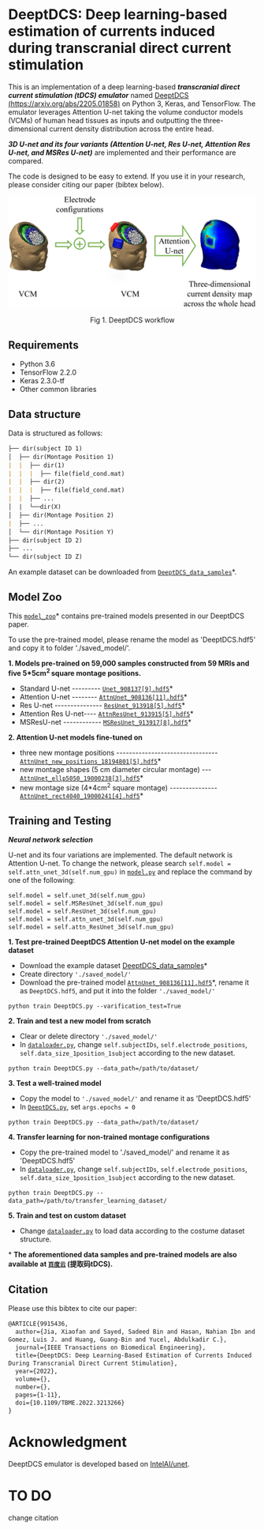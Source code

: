 # DeeptDCS: Deep learning-based estimation of currents induced during transcranial direct current stimulation

This is an implementation of a deep learning-based ***transcranial direct current stimulation (tDCS) emulator*** named [DeeptDCS (https://arxiv.org/abs/2205.01858)](https://arxiv.org/abs/2205.01858) on Python 3, Keras, and TensorFlow. The emulator leverages Attention U-net taking the volume conductor models (VCMs) of human head tissues as inputs and outputting the three-dimensional current density distribution across the entire head. 

***3D U-net and its four variants (Attention U-net, Res U-net, Attention Res U-net, and MSRes U-net)*** are implemented and their performance are compared. 

The code is designed to be easy to extend. If you use it in your research, please consider citing our paper (bibtex below).

<div align="center">
<img src='./DeeptDCS_workflow.png' width="600" title="DeeptDCS workflow">

Fig 1. DeeptDCS workflow
</div>

<!---
 <div align="center">
 <img src='./DeeptDCS_results.png' width="400" title="DeeptDCS results"/>
 
 Fig 2. DeeptDCS results
 </div>
-->

## Requirements
- Python 3.6
- TensorFlow 2.2.0
- Keras 2.3.0-tf
- Other common libraries

## Data structure
Data is structured as follows:
```markdown
├── dir(subject ID 1)
│  ├── dir(Montage Position 1)
|  |  ├── dir(1)
|  |  |  ├── file(field_cond.mat)
|  |  ├── dir(2)
|  |  |  ├── file(field_cond.mat)
|  |  ├── ...
│  |  └──dir(X)
│  ├── dir(Montage Position 2)
|  ├── ...
│  └── dir(Montage Position Y)
├── dir(subject ID 2)
├── ...
└── dir(subject ID Z)

```
An example dataset can be downloaded from [```DeeptDCS_data_samples```](https://drive.google.com/drive/folders/1KA6TOJwTjbvSeuLsv6JoE8d3gnnCVWDV?usp=sharing)*.

## Model Zoo
This [```model_zoo```](https://drive.google.com/drive/folders/1YfUVH7xc1fN0wb1P4BvEa5kDLmXi_SvV)* contains pre-trained models presented in our DeeptDCS paper. 

To use the pre-trained model, please rename the model as 'DeeptDCS.hdf5' and copy it to folder './saved_model/'.

**1. Models pre-trained on 59,000 samples constructed from 59 MRIs and five 5*5cm<sup>2 </sup> square montage positions.**

- Standard U-net --------- [```Unet_908137[9].hdf5```](https://drive.google.com/file/d/1zusEWfJmgl2FuscFH8Onm_OuLImx0NN6/view?usp=sharing)*
- Attention U-net -------- [```AttnUnet_908136[11].hdf5```](https://drive.google.com/file/d/1E69W79b7c2sNUDSZRkc12VnqNXjmjAxw/view?usp=sharing)*
- Res U-net --------------- [```ResUnet_913918[5].hdf5```](https://drive.google.com/file/d/1qGhvTcvNoqixvudbxFbOwGzSubUoqRws/view?usp=sharing)*
- Attention Res U-net---- [```AttnResUnet_913915[5].hdf5```](https://drive.google.com/file/d/191d0INvDxc2ir6aKDlW6ULhsoJLIIH2T/view?usp=sharing)*
- MSResU-net ------------ [```MSResUnet_913917[8].hdf5```](https://drive.google.com/file/d/1JrKlBuuk0B5hYnbAIFKjAOStvOtr_6xQ/view?usp=sharing)*


**2. Attention U-net models fine-tuned on**
- three new montage positions --------------------------------[```AttnUnet_new_positions_18194801[5].hdf5```](https://drive.google.com/file/d/1QacmUwUi-iPILXFk2j2YK9ynENG94_r-/view?usp=sharing)*
- new montage shapes (5 cm diameter circular montage) ---[```AttnUnet_ellp5050_19000238[3].hdf5```](https://drive.google.com/file/d/1NXtf8RywecmoYoty2W9lniSONakO6EcB/view?usp=sharing)*
- new montage size (4\*4cm<sup>2</sup> square montage) ---------------[```AttnUnet_rect4040_19000241[4].hdf5```](https://drive.google.com/file/d/1pg2U7ad5xKvSlpvt7DCugYSYW-F92fm1/view?usp=sharing)*


## Training and Testing
***Neural network selection***

U-net and its four variations are implemented. The default network is Attention U-net. To change the network, please search ```self.model = self.attn_unet_3d(self.num_gpu)``` in [```model.py```](./model.py) and replace the command by one of the following:
```
self.model = self.unet_3d(self.num_gpu)
self.model = self.MSResUnet_3d(self.num_gpu)
self.model = self.ResUnet_3d(self.num_gpu)
self.model = self.attn_unet_3d(self.num_gpu)
self.model = self.attn_ResUnet_3d(self.num_gpu)
```

**1. Test pre-trained DeeptDCS Attention U-net model on the example dataset**
- Download the example dataset [DeeptDCS_data_samples](https://drive.google.com/drive/folders/1KA6TOJwTjbvSeuLsv6JoE8d3gnnCVWDV?usp=sharing)*
- Create directory ```'./saved_model/'```
- Download the pre-trained model [```AttnUnet_908136[11].hdf5```](https://drive.google.com/file/d/1E69W79b7c2sNUDSZRkc12VnqNXjmjAxw/view?usp=sharing)\*, rename it as ```DeeptDCS.hdf5```, and put it into the folder ```'./saved_model/'```
```
python train DeeptDCS.py --varification_test=True
```

**2. Train and test a new model from scratch**
- Clear or delete directory ```'./saved_model/'```
- In [```dataloader.py```](./dataloader.py), change ```self.subjectIDs```, ```self.electrode_positions```, ```self.data_size_1position_1subject``` according to the new dataset.
```
python train DeeptDCS.py --data_path=/path/to/dataset/
```
**3. Test a well-trained model**
- Copy the model to  ```'./saved_model/'``` and rename it as 'DeeptDCS.hdf5'
- In [```DeeptDCS.py```](./DeeptDCS.py), set ```args.epochs = 0```
```
python train DeeptDCS.py --data_path=/path/to/dataset/
```
**4. Transfer learning for non-trained montage configurations**
- Copy the pre-trained model to  './saved_model/' and rename it as 'DeeptDCS.hdf5'
- In [```dataloader.py```](./dataloader.py), change ```self.subjectIDs```, ```self.electrode_positions```, ```self.data_size_1position_1subject``` according to the new dataset.
```
python train DeeptDCS.py --data_path=/path/to/transfer_learning_dataset/
```
**5. Train and test on custom dataset**
- Change [```dataloader.py```](./dataloader.py) to load data according to the costume dataset structure.

\* **The aforementioned data samples and pre-trained models are also available at [```百度云```](https://pan.baidu.com/s/1YURgNzZk_OFcoadpkk_GlQ?pwd=tDCS) (提取码tDCS).**

## Citation
Please use this bibtex to cite our paper:
```
@ARTICLE{9915436,  
  author={Jia, Xiaofan and Sayed, Sadeed Bin and Hasan, Nahian Ibn and Gomez, Luis J. and Huang, Guang-Bin and Yucel, Abdulkadir C.},  
  journal={IEEE Transactions on Biomedical Engineering},   
  title={DeeptDCS: Deep Learning-Based Estimation of Currents Induced During Transcranial Direct Current Stimulation},   
  year={2022},  
  volume={},  
  number={},  
  pages={1-11},  
  doi={10.1109/TBME.2022.3213266}
}
```

# Acknowledgment
DeeptDCS emulator is developed based on [IntelAI/unet](https://github.com/IntelAI/unet).



# TO DO
change citation
